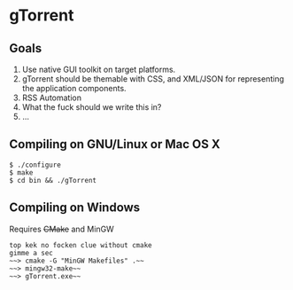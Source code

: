 gTorrent
=============

Goals
-------------
1. Use native GUI toolkit on target platforms.
2. gTorrent should be themable with CSS, and XML/JSON for representing the application components.
3. RSS Automation
4. What the fuck should we write this in?
5. ...

Compiling on GNU/Linux or Mac OS X
-------------
```
$ ./configure
$ make
$ cd bin && ./gTorrent
```

Compiling on Windows
-------------
Requires ~~CMake~~ and MinGW
```
top kek no focken clue without cmake
gimme a sec
~~> cmake -G "MinGW Makefiles" .~~
~~> mingw32-make~~
~~> gTorrent.exe~~
```
